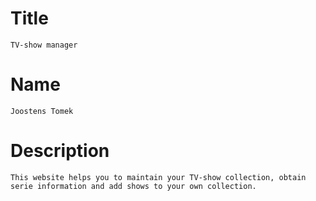 # Title #
    TV-show manager
# Name #
    Joostens Tomek
# Description #
    This website helps you to maintain your TV-show collection, obtain serie information and add shows to your own collection.